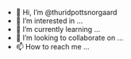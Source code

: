 - 👋 Hi, I’m @thuridpottsnorgaard
- 👀 I’m interested in ...
- 🌱 I’m currently learning ...
- 💞️ I’m looking to collaborate on ...
- 📫 How to reach me ...

<!---
thuridpottsnorgaard/thuridpottsnorgaard is a ✨ special ✨ repository because its `README.md` (this file) appears on your GitHub profile.
You can click the Preview link to take a look at your changes.
--->
